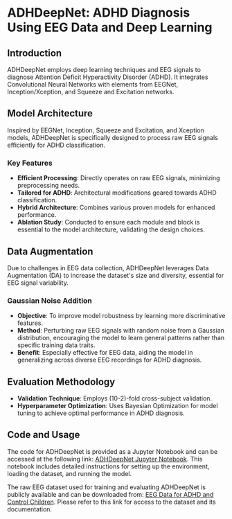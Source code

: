 # ADHDeepNet: ADHD Diagnosis Using EEG Data and Deep Learning

## Introduction
ADHDeepNet employs deep learning techniques and EEG signals to diagnose Attention Deficit Hyperactivity Disorder (ADHD). It integrates Convolutional Neural Networks with elements from EEGNet, Inception/Xception, and Squeeze and Excitation networks.

## Model Architecture
Inspired by EEGNet, Inception, Squeeze and Excitation, and Xception models, ADHDeepNet is specifically designed to process raw EEG signals efficiently for ADHD classification.

### Key Features
- **Efficient Processing**: Directly operates on raw EEG signals, minimizing preprocessing needs.
- **Tailored for ADHD**: Architectural modifications geared towards ADHD classification.
- **Hybrid Architecture**: Combines various proven models for enhanced performance.
- **Ablation Study**: Conducted to ensure each module and block is essential to the model architecture, validating the design choices.

## Data Augmentation
Due to challenges in EEG data collection, ADHDeepNet leverages Data Augmentation (DA) to increase the dataset's size and diversity, essential for EEG signal variability.

### Gaussian Noise Addition
- **Objective**: To improve model robustness by learning more discriminative features.
- **Method**: Perturbing raw EEG signals with random noise from a Gaussian distribution, encouraging the model to learn general patterns rather than specific training data traits.
- **Benefit**: Especially effective for EEG data, aiding the model in generalizing across diverse EEG recordings for ADHD diagnosis.

## Evaluation Methodology
- **Validation Technique**: Employs (10-2)-fold cross-subject validation.
- **Hyperparameter Optimization**: Uses Bayesian Optimization for model tuning to achieve optimal performance in ADHD diagnosis.

## Code and Usage
The code for ADHDeepNet is provided as a Jupyter Notebook and can be accessed at the following link: [ADHDeepNet Jupyter Notebook](https://github.com/AliAmini93/ADHDeepNet/blob/main/(10-2)k-fold%20TactileNet%2B%20Data%20Augmentation%2Bgp_minimize.ipynb). This notebook includes detailed instructions for setting up the environment, loading the dataset, and running the model.

The raw EEG dataset used for training and evaluating ADHDeepNet is publicly available and can be downloaded from: [EEG Data for ADHD and Control Children](https://ieee-dataport.org/open-access/eeg-data-adhd-control-children). Please refer to this link for access to the dataset and its documentation.



